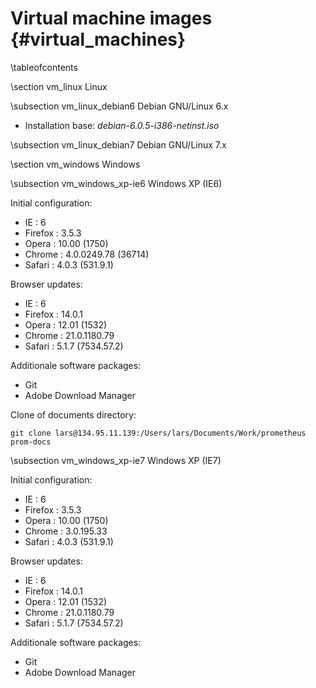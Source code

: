 
Virtual machine images   {#virtual_machines}
======================

\tableofcontents

\section vm_linux Linux

\subsection vm_linux_debian6 Debian GNU/Linux 6.x

  - Installation base: _debian-6.0.5-i386-netinst.iso_

\subsection vm_linux_debian7 Debian GNU/Linux 7.x

\section vm_windows Windows

\subsection vm_windows_xp-ie6 Windows XP (IE6)

Initial configuration:

  - IE      : 6
  - Firefox : 3.5.3
  - Opera   : 10.00 (1750)
  - Chrome  : 4.0.0249.78 (36714)
  - Safari  : 4.0.3 (531.9.1)

Browser updates:

  - IE      : 6
  - Firefox : 14.0.1
  - Opera   : 12.01 (1532)
  - Chrome  : 21.0.1180.79
  - Safari  : 5.1.7 (7534.57.2)

Additionale software packages:

  - Git
  - Adobe Download Manager

Clone of documents directory:

~~~~
git clone lars@134.95.11.139:/Users/lars/Documents/Work/prometheus prom-docs
~~~~

\subsection vm_windows_xp-ie7 Windows XP (IE7)

Initial configuration:

  - IE      : 6
  - Firefox : 3.5.3
  - Opera   : 10.00 (1750)
  - Chrome  : 3.0.195.33
  - Safari  : 4.0.3 (531.9.1)

Browser updates:

  - IE      : 6
  - Firefox : 14.0.1
  - Opera   : 12.01 (1532)
  - Chrome  : 21.0.1180.79
  - Safari  : 5.1.7 (7534.57.2)

Additionale software packages:

  - Git
  - Adobe Download Manager
